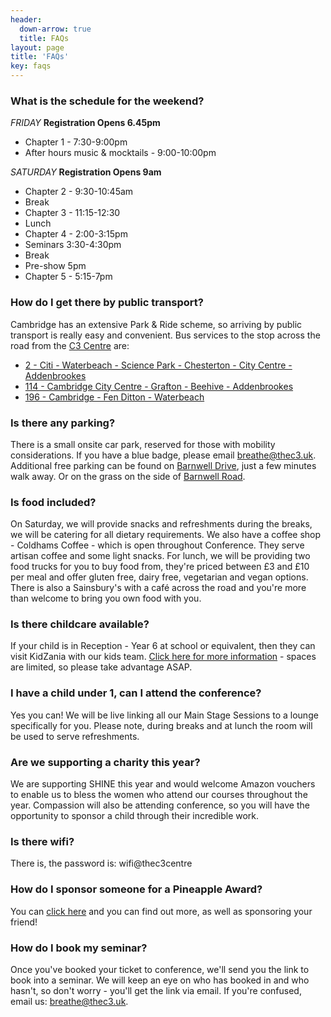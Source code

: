 ```yaml
---
header:
  down-arrow: true
  title: FAQs
layout: page
title: 'FAQs'
key: faqs
---
```



### What is the schedule for the weekend?  
*FRIDAY*
**Registration Opens 6.45pm**
* Chapter 1 - 7:30-9:00pm
* After hours music & mocktails - 9:00-10:00pm

*SATURDAY*
**Registration Opens 9am**
* Chapter 2 - 9:30-10:45am
* Break
* Chapter 3 - 11:15-12:30
* Lunch
* Chapter 4 - 2:00-3:15pm
* Seminars 3:30-4:30pm
* Break
* Pre-show 5pm
* Chapter 5 - 5:15-7pm


### How do I get there by public transport?  
Cambridge has an extensive Park & Ride scheme, so arriving by public transport is really easy and convenient.
Bus services to the stop across the road from the [C3 Centre](https://www.google.co.uk/maps/place/The+C3+Church/@52.2003002,0.1546339,17z/data=!4m12!1m6!3m5!1s0x47d870700cfcd0c5:0x332ae16f2fb6b584!2sThe+C3+Church!8m2!3d52.2002969!4d0.1568226!3m4!1s0x47d870700cfcd0c5:0x332ae16f2fb6b584!8m2!3d52.2002969!4d0.1568226) are:
* [2 - Citi - Waterbeach - Science Park - Chesterton - City Centre - Addenbrookes](https://bustimes.org/services/2-citi-waterbeach-science-park-chesterton-city-cen)
* [114 - Cambridge City Centre - Grafton - Beehive - Addenbrookes](https://bustimes.org/services/114-cambridge-city-centre-grafton-beehive-addenbro)
* [196 - Cambridge - Fen Ditton - Waterbeach](https://bustimes.org/services/196-cambridge-fen-ditton-waterbeach)


### Is there any parking?  
There is a small onsite car park, reserved for those with mobility considerations. If you have a blue badge, please email [breathe@thec3.uk](breathe@thec3.uk).  Additional free parking can be found on [Barnwell Drive](https://www.google.co.uk/maps/search/Barnwell+House,+Barnwell+Drive,+Cambridge,+CB5+8UU%0A), just a few minutes walk away. Or on the grass on the side of [Barnwell Road](https://www.google.co.uk/maps/@52.210341,0.1625674,17.36z).

### Is food included?  
On Saturday, we will provide snacks and refreshments during the breaks, we will be catering for all dietary requirements. We also have a coffee shop - Coldhams Coffee - which is open throughout Conference. They serve artisan coffee and some light snacks. For lunch, we will be providing two food trucks for you to buy food from, they're priced between £3 and £10 per meal and offer gluten free, dairy free, vegetarian and vegan options. There is also a Sainsbury's with a caf&eacute; across the road and you're more than welcome to bring you own food with you.


### Is there childcare available?  
If your child is in Reception - Year 6 at school or equivalent, then they can visit KidZania with our kids team. [Click here for more information](/conference/kids) - spaces are limited, so please take advantage ASAP.


### I have a child under 1, can I attend the conference?  
Yes you can! We will be live linking all our Main Stage Sessions to a lounge specifically for you. Please note, during breaks and at lunch the room will be used to serve refreshments.

### Are we supporting a charity this year?  
We are supporting SHINE this year and would welcome Amazon vouchers to enable us to bless the women who attend our courses throughout the year. Compassion will also be attending conference, so you will have the opportunity to sponsor a child through their incredible work.

### Is there wifi?  
There is, the password is: wifi@thec3centre

### How do I sponsor someone for a Pineapple Award?  
You can [click here](https://docs.google.com/forms/d/e/1FAIpQLSfjpyTPXo3sxFhnGlNzx8Je645bSooTHqqlDr8k28fzaBsJ2g/viewform) and you can find out more, as well as sponsoring your friend!

### How do I book my seminar?  
Once you've booked your ticket to conference, we'll send you the link to book into a seminar. We will keep an eye on who has booked in and who hasn't, so don't worry - you'll get the link via email. If you're confused, email us: [breathe@thec3.uk](breathe@thec3.uk).
